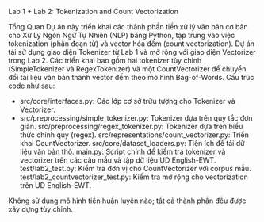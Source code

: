 Lab 1 + Lab 2: Tokenization and Count Vectorization

Tổng Quan
Dự án này triển khai các thành phần tiền xử lý văn bản cơ bản cho Xử Lý Ngôn Ngữ Tự Nhiên (NLP) bằng Python, tập trung vào việc tokenization (phân đoạn từ) và vector hóa đếm (count vectorization). Dự án tái sử dụng giao diện Tokenizer từ Lab 1 và mở rộng với giao diện Vectorizer trong Lab 2. Các triển khai bao gồm hai tokenizer tùy chỉnh (SimpleTokenizer và RegexTokenizer) và một CountVectorizer để chuyển đổi tài liệu văn bản thành vector đếm theo mô hình Bag-of-Words.
Cấu trúc code như sau:

- src/core/interfaces.py: Các lớp cơ sở trừu tượng cho Tokenizer và Vectorizer.
- src/preprocessing/simple_tokenizer.py: Tokenizer dựa trên quy tắc đơn giản.
  src/preprocessing/regex_tokenizer.py: Tokenizer dựa trên biểu thức chính quy (regex).
  src/representations/count_vectorizer.py: Triển khai CountVectorizer.
  src/core/dataset_loaders.py: Tiện ích để tải dữ liệu văn bản thô.
  main.py: Script chính để kiểm tra tokenizer và vectorizer trên các câu mẫu và tập dữ liệu UD English-EWT.
  test/lab2_test.py: Kiểm tra đơn vị cho CountVectorizer với corpus mẫu.
  test/lab2_countvectorizer_test.py: Kiểm tra mở rộng cho vectorization trên UD English-EWT.

Không sử dụng mô hình tiền huấn luyện nào; tất cả thành phần đều được xây dựng tùy chỉnh.
